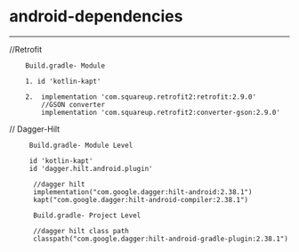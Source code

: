 # android-dependencies
--------------------------------------------------------------------
//Retrofit


        Build.gradle- Module    
        
        1. id 'kotlin-kapt'

        2.  implementation 'com.squareup.retrofit2:retrofit:2.9.0'
            //GSON converter
            implementation 'com.squareup.retrofit2:converter-gson:2.9.0'
            
        
// Dagger-Hilt



         Build.gradle- Module Level
         
         id 'kotlin-kapt'
         id 'dagger.hilt.android.plugin'
         
          //dagger hilt
          implementation("com.google.dagger:hilt-android:2.38.1")
          kapt("com.google.dagger:hilt-android-compiler:2.38.1")
          
          Build.gradle- Project Level
          
          //dagger hilt class path
          classpath("com.google.dagger:hilt-android-gradle-plugin:2.38.1")
        
      
        
       
